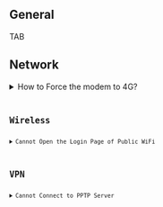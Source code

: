 ## General

TAB

## Network

<details>
<summary>How to Force the modem to 4G?</summary>

<p>
In some case, it always show 3G signal in web UI, but there has LTE band in your area, so you can try to force the modem to 4G mode only. 

SSH to the router, and execute below command.

<pre><code>echo -e "AT+QCFG=\"nwscanmode\",3,1" > /dev/ttyUSB2
<code></pre>

If you want to revert back to automatic mode, execute this command.

<pre><code>echo -e "AT+QCFG=\"nwscanmode\",0,1" > /dev/ttyUSB2
</code></pre>
</p>
</details>

## Wireless

<details>
<summary>Cannot Open the Login Page of Public WiFi</summary>

<p>
When you are traveling with mini-router, you might use it as a repeater to connect a public WiFi. Most public WiFi will lead you to an authentication page, you have to be certified to access the Internet.

When your mini-router was connected to a public WiFi, and your mobile phone or laptop connects to the mini-router, but cannot popup the login page. You can check out.

<ul>
<li>Disable all VPN connections on router</li>
<li>Disable DNS rebinding protection on router, you can find it in MORE SETTING > Custom DNS</li>
<li>Even then Chrome/Firefox might block the attempt to redirect because it will be expecting an ssl site. Please enter neverssl.com in the browser's address bar so that you get redirected to the captive portal.</li>
</ul>
</p>
</details>

## VPN

<details>
<summary>Cannot Connect to PPTP Server</summary>

<p>
The presenting problem is that you have a GL.iNet travel router and it has been upgraded to firmware v3.x. The unfortunate consequence is that you are no longer able to connect in a pass-through way to any PPTP server. 

First make sure the router has a connection to the Internet, because you will need this Internet connection to get the "opkg" command to work.

Also make sure you know the IP address of the router (default is 192.168.8.1). Also make sure you know the password for logging in at the web-based management interface. The default is "goodlife". Pretty likely you changed it to something else. You will need to know the root password.

ake sure you have an ssh terminal emulator, which might be built into your version of windows or might need to be installed to your computer. SSH to the router, the password is the same password you use at the web management interface. Note that at the web management interface you log in as "admin" while at the ssh shell you log in as "root".

Now you are at a unix-like command line. Do the command-line steps:

<pre><code>opkg update && opkg install kmod-nf-nathelper-extra
echo "net.netfilter.nf_conntrack_helper = 1" >> /etc/sysctl.d/local.conf

cat &lt;&lt;EOT &gt;&gt; /etc/firewall.user
iptables -t raw -A OUTPUT -p tcp -m tcp --dport 1723 -j CT --helper pptp
EOT

reboot
</code></pre>

At this point hopefully the router will reboot. Eventually you will hopefully once again be able to connect to the router via wired ethernet or via wifi. Connect and test the Internet connectivity.

</p>
</details>
